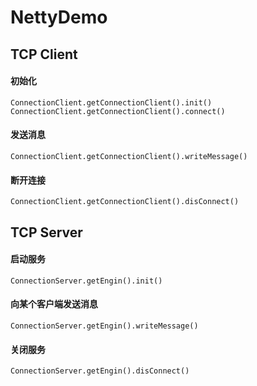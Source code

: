 # NettyDemo

## TCP Client

#### 初始化
```
ConnectionClient.getConnectionClient().init()
ConnectionClient.getConnectionClient().connect()
```
#### 发送消息

```
ConnectionClient.getConnectionClient().writeMessage()
```

#### 断开连接
```
ConnectionClient.getConnectionClient().disConnect()
```

## TCP Server

#### 启动服务

```
ConnectionServer.getEngin().init()
```

#### 向某个客户端发送消息

```
ConnectionServer.getEngin().writeMessage()
```

#### 关闭服务

```
ConnectionServer.getEngin().disConnect()
```



